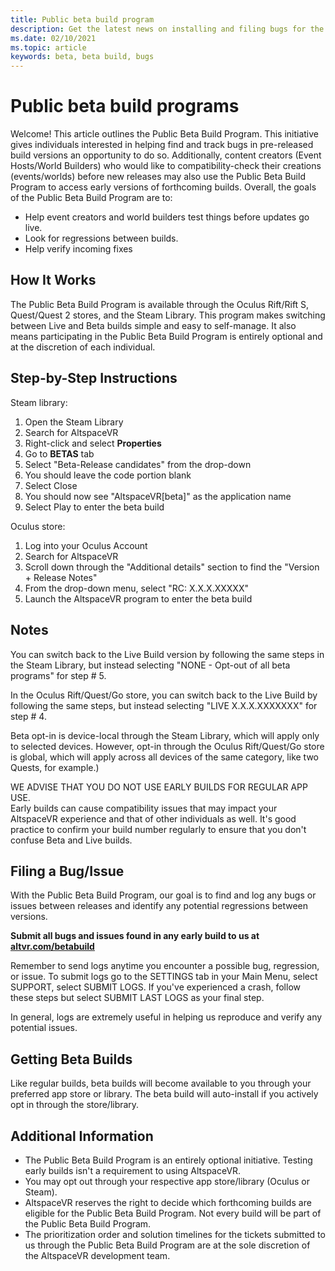 ```yaml
---
title: Public beta build program
description: Get the latest news on installing and filing bugs for the newest AltspaceVR beta build program.
ms.date: 02/10/2021
ms.topic: article
keywords: beta, beta build, bugs
---
```


# Public beta build programs

Welcome! This article outlines the Public Beta Build Program. This initiative gives individuals interested in helping find and track bugs in pre-released build versions an opportunity to do so. Additionally, content creators (Event Hosts/World Builders) who would like to compatibility-check their creations (events/worlds) before new releases may also use the Public Beta Build Program to access early versions of forthcoming builds. Overall, the goals of the Public Beta Build Program are to: 

* Help event creators and world builders test things before updates go live.  
* Look for regressions between builds. 
* Help verify incoming fixes 
 
## How It Works

The Public Beta Build Program is available through the Oculus Rift/Rift S, Quest/Quest 2 stores, and the Steam Library. This program makes switching between Live and Beta builds simple and easy to self-manage. It also means participating in the Public Beta Build Program is entirely optional and at the discretion of each individual. 

## Step-by-Step Instructions  

Steam library:

1. Open the Steam Library
2. Search for AltspaceVR
3. Right-click and select **Properties**
4. Go to **BETAS** tab
5. Select "Beta-Release candidates" from the drop-down
6. You should leave the code portion blank
7. Select Close
8. You should now see "AltspaceVR[beta]" as the application name
9. Select Play to enter the beta build

Oculus store:

1. Log into your Oculus Account
2. Search for AltspaceVR
3. Scroll down through the "Additional details" section to find the "Version + Release Notes"
4. From the drop-down menu, select "RC: X.X.X.XXXXX"
5. Launch the AltspaceVR program to enter the beta build

## Notes

You can switch back to the Live Build version by following the same steps in the Steam Library, but instead selecting "NONE - Opt-out of all beta programs" for step # 5. 

In the Oculus Rift/Quest/Go store, you can switch back to the Live Build by following the same steps, but instead selecting "LIVE X.X.X.XXXXXXX" for step # 4. 

Beta opt-in is device-local through the Steam Library, which will apply only to selected devices. However, opt-in through the Oculus Rift/Quest/Go store is global, which will apply across all devices of the same category, like two Quests, for example.) 

WE ADVISE THAT YOU DO NOT USE EARLY BUILDS FOR REGULAR APP USE.  
Early builds can cause compatibility issues that may impact your AltspaceVR experience and that of other individuals as well. It's good practice to confirm your build number regularly to ensure that you don't confuse Beta and Live builds. 

## Filing a Bug/Issue

With the Public Beta Build Program, our goal is to find and log any bugs or issues between releases and identify any potential regressions between versions.  

**Submit all bugs and issues found in any early build to us at [altvr.com/betabuild](https://help.altvr.com/hc/requests/new?ticket_form_id=360004678833)**

Remember to send logs anytime you encounter a possible bug, regression, or issue. To submit logs go to the SETTINGS tab in your Main Menu, select SUPPORT, select SUBMIT LOGS. If you've experienced a crash, follow these steps but select SUBMIT LAST LOGS as your final step. 

In general, logs are extremely useful in helping us reproduce and verify any potential issues. 

## Getting Beta Builds

Like regular builds, beta builds will become available to you through your preferred app store or library. The beta build will auto-install if you actively opt in through the store/library. 

## Additional Information

* The Public Beta Build Program is an entirely optional initiative. Testing early builds isn't a requirement to using AltspaceVR. 
* You may opt out through your respective app store/library (Oculus or Steam).  
* AltspaceVR reserves the right to decide which forthcoming builds are eligible for the Public Beta Build Program. Not every build will be part of the Public Beta Build Program. 
* The prioritization order and solution timelines for the tickets submitted to us through the Public Beta Build Program are at the sole discretion of the AltspaceVR development team. 